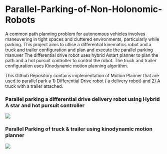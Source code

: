 # Parallel-Parking-of-Non-Holonomic-Robots

A common path planning problem for autonomous vehicles involves maneuvering in tight spaces and cluttered environments, particularly while parking. This project aims to utlise a differential kinematics robot and a truck and trailer configuration and plan and execute the parallel parking manuver The differential drive robot uses hybrid Astart planner to plan the path and a hot pursuit controller to control the robot. The truck and trailer configuration uses Kinodynamic motion planning algorithm.

This Github Repository contains implementation of Motion Planner that are used to parallel park a 1) Differential Drive robot ( a delivery robot) and 2) A truck with a trailer attached.

### Parallel parking a differential drive delivery robot using Hybrid A star and hot pursuit controller
![](https://github.com/Shubham-2302/Parrallel-Parking-of-Non-Holonomic-Robots/blob/main/Delivery%20Robot%20(Differential%20Drive).gif)

### Parallel Parking of truck & trailer using kinodynamic motion planner

![](https://github.com/Shubham-2302/Parrallel-Parking-of-Non-Holonomic-Robots/blob/main/Truck%20Parallel%20Parking.gif)
